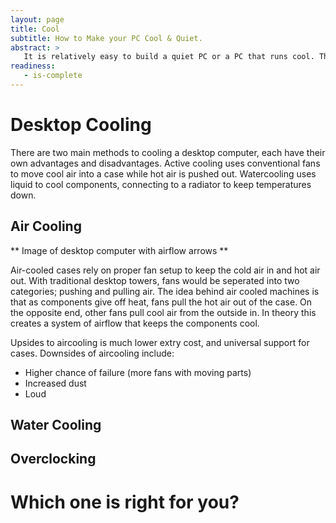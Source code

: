 ```yaml
---
layout: page
title: Cool
subtitle: How to Make your PC Cool & Quiet.
abstract: >
   It is relatively easy to build a quiet PC or a PC that runs cool. The trick is to build a PC that is both: Cool and quiet. Here you find guides on how to make it happen.
readiness:
   - is-complete
---
```



# Desktop Cooling

There are two main methods to cooling a desktop computer, each have their own advantages and disadvantages. Active cooling uses conventional fans to move cool air into a case while hot air is pushed out. Watercooling uses liquid to cool components, connecting to a radiator to keep temperatures down.


## Air Cooling

** Image of desktop computer with airflow arrows **

Air-cooled cases rely on proper fan setup to keep the cold air in and hot air out. With traditional desktop towers, fans would be seperated into two categories; pushing and pulling air. The idea behind air cooled machines is that as components give off heat, fans pull the hot air out of the case. On the opposite end, other fans pull cool air from the outside in. In theory this creates a system of airflow that keeps the components cool.

Upsides to aircooling is much lower extry cost, and universal support for cases. Downsides of aircooling include:

- Higher chance of failure (more fans with moving parts)
- Increased dust
- Loud 


## Water Cooling



## Overclocking



# Which one is right for you?

